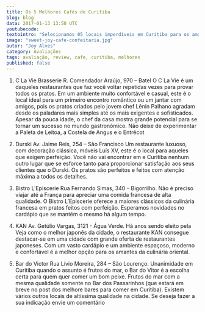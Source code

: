 ```yaml
---
title: Os 5 Melhores Cafés de Curitiba
blog: blog
data: 2017-01-13 13:50 UTC
youtubecode:
textointro: "Selecionamos 05 locais imperdíveis em Curitiba para os amantes da gastronomia."
image: "sweet-joy-cafe-confeitaria.jpg"
autor: "Joy Alves"
category: Avaliações
tags: avaliação, review, cafe, curitiba, melhores
published: false
---
```


1. C La Vie Brasserie
R. Comendador Araújo, 970 – Batel
O C La Vie é um daqueles restaurantes que faz você voltar repetidas vezes para provar todos os pratos. Em um ambiente muito confortável e casual, este é o local ideal para um primeiro encontro romântico ou um jantar com amigos, pois os pratos criados pelo jovem chef Lênin Palhano agradam desde os paladares mais simples até os mais exigentes e sofisticados. Apesar da pouca idade, o chef da casa mostra grande potencial para se tornar um sucesso no mundo gastronômico. Não deixe de experimentar a Paleta de Leitoa, a Costela de Angus e o Entrêcot

2. Durski
Av. Jaime Reis, 254 – São Francisco
Um restaurante luxuoso, com decoração clássica, móveis Luís XV, este é o local para aqueles que exigem perfeição. Você não vai encontrar em e Curitiba nenhum outro lugar que se esforce tanto para proporcionar satisfação aos seus clientes que o Durski. Os pratos são perfeitos e feitos com atenção máxima a todos os detalhes.

3. Bistro L’Episcerie
Rua Fernando Simas, 340 – Bigorrilho.
Não é preciso viajar até a França para apreciar uma comida francesa de alta qualidade. O Bistro L’Episcerie oferece a maiores clássicos da culinária francesa em pratos feitos com perfeição. Esperamos novidades no cardápio que se mantém o mesmo há algum tempo.

4. KAN
Av. Getúlio Vargas, 3121 - Água Verde.
Há anos sendo eleito pela Veja como o melhor japonês da cidade, o restaurante KAN consegue destacar-se em uma cidade com grande oferta de restaurantes japoneses. Com um vasto cardápio e um ambiente espaçoso, moderno e confortável é a melhor opção para os amantes da culinária oriental.

5. Bar do Victor
Rua Lívio Moreira, 284 – São Lourenço.
Unanimidade em Curitiba quando o assunto é frutos do mar, o Bar do Vitor é a escolha certa para quem quer comer um bom peixe. Frutos do mar com a mesma qualidade somente no Bar dos Passarinhos (que estará em breve no post dos melhore bares para comer em Curitiba).
Existem vários outros locais de altíssima qualidade na cidade. Se deseja fazer a sua indicação envie um comentário
